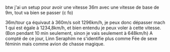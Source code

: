 btw j'ai un setup pour avoir une vitesse 36m avec une vitesse de base de 9m, tout va bien se passer (c fo)

36m/tour ça équivaut à 360m/s soit 1296km/h, je peux donc dépasser mach 1 qui est égale à 1234,8km/h, et bien entendu je peux voler à cette vitesse. (Bon pendant 10 min seulement, sinon je vais seulement à 648km/h)
A compté de ce jour, Linn Seraphim ne s'identifie plus comme Fée de sexe féminin mais comme avion de chasse magique.